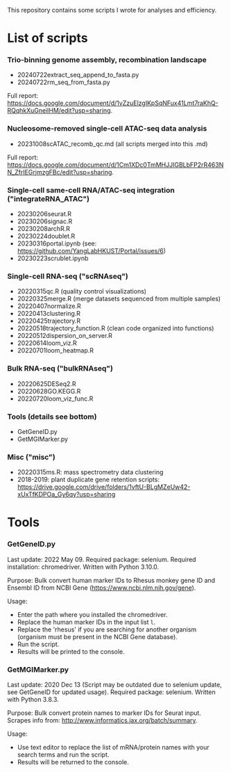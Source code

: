 This repository contains some scripts I wrote for analyses and efficiency. 

# List of scripts

### Trio-binning genome assembly, recombination landscape
- 20240722extract_seq_append_to_fasta.py
- 20240722rm_seq_from_fasta.py

Full report: https://docs.google.com/document/d/1vZzuElzgIKpSqNFux41Lmt7raKhQ-RQqhkXuGneilHM/edit?usp=sharing.

### Nucleosome-removed single-cell ATAC-seq data analysis
- 20231008scATAC_recomb_qc.md (all scripts merged into this .md)

Full report: https://docs.google.com/document/d/1Cm1XDc0TmMHJJIGBLbFP2rR463NN_ZfrIEGrjmzgFBc/edit?usp=sharing.

### Single-cell same-cell RNA/ATAC-seq integration ("integrateRNA_ATAC")
- 20230206seurat.R
- 20230206signac.R
- 20230208archR.R
- 20230224doublet.R
- 20230316portal.ipynb (see: https://github.com/YangLabHKUST/Portal/issues/6)
- 20230223scrublet.ipynb

### Single-cell RNA-seq ("scRNAseq")
- 20220315qc.R (quality control visualizations)
- 20220325merge.R (merge datasets sequenced from multiple samples)
- 20220407normalize.R
- 20220413clustering.R
- 20220425trajectory.R
- 20220518trajectory_function.R (clean code organized into functions)
- 20220512dispersion_on_server.R
- 20220614loom_viz.R
- 20220701loom_heatmap.R

### Bulk RNA-seq ("bulkRNAseq")
- 20220625DESeq2.R
- 20220628GO.KEGG.R
- 20220720loom_viz_func.R

### Tools (details see bottom)
- GetGeneID.py
- GetMGIMarker.py

### Misc ("misc")
- 20220315ms.R: mass spectrometry data clustering
- 2018-2019: plant duplicate gene retention scripts: https://drive.google.com/drive/folders/1vftU-BLgMZeUw42-xUxTfKDPOa_Gy6qy?usp=sharing

# Tools

### GetGeneID.py
Last update: 2022 May 09.
Required package: selenium.
Required installation: chromedriver. 
Written with Python 3.10.0.

Purpose:
Bulk convert human marker IDs to Rhesus monkey gene ID and Ensembl ID from NCBI Gene (https://www.ncbi.nlm.nih.gov/gene).

Usage:
- Enter the path where you installed the chromedriver.
- Replace the human marker IDs in the input list `l`.
- Replace the 'rhesus' if you are searching for another organism (organism must be present in the NCBI Gene database).
- Run the script.
- Results will be printed to the console. 

### GetMGIMarker.py
Last update: 2020 Dec 13 (Script may be outdated due to selenium update, see GetGeneID for updated usage).
Required package: selenium.
Written with Python 3.8.3.

Purpose:
Bulk convert protein names to marker IDs for Seurat input.
Scrapes info from: http://www.informatics.jax.org/batch/summary.

Usage:
- Use text editor to replace the list of mRNA/protein names with your search terms and run the script.
- Results will be returned to the console. 


